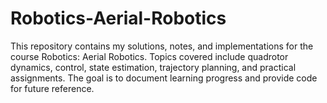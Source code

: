 # Robotics-Aerial-Robotics
This repository contains my solutions, notes, and implementations for the course Robotics: Aerial Robotics. Topics covered include quadrotor dynamics, control, state estimation, trajectory planning, and practical assignments. The goal is to document learning progress and provide code for future reference.
